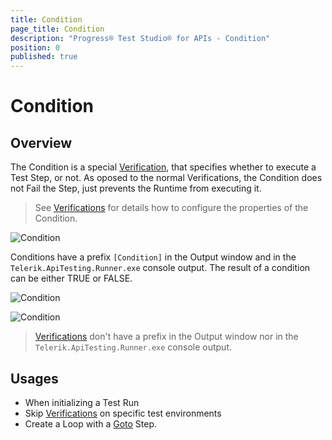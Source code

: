 ```yaml
---
title: Condition
page_title: Condition
description: "Progress® Test Studio® for APIs - Condition"
position: 0
published: true
---
```


# Condition

## Overview

The Condition is a special <a href="/features/verifications">Verification</a>, that specifies whether to execute a Test Step, or not. As oposed to the normal Verifications, the Condition does not Fail the Step, just prevents the Runtime from executing it.

> See <a href="/features/verifications">Verifications</a> for details how to configure the properties of the Condition.

![Condition][1]

Conditions have a prefix `[Condition]` in the Output window and in the `Telerik.ApiTesting.Runner.exe` console output. The result of a condition can be either TRUE or FALSE. 

![Condition][2]

![Condition][3]

> <a href="/features/verifications">Verifications</a> don't have a prefix in the Output window nor in the `Telerik.ApiTesting.Runner.exe` console output. 

## Usages

* When initializing a Test Run
* Skip <a href="/features/steps/verification">Verifications</a> on specific test environments
* Create a Loop with a <a href="/features/steps/goto">Goto</a> Step.



[1]: /img/features/condition.png
[2]: /img/features/condition-prefix.png
[3]: /img/features/condition-prefix-cmd.png



